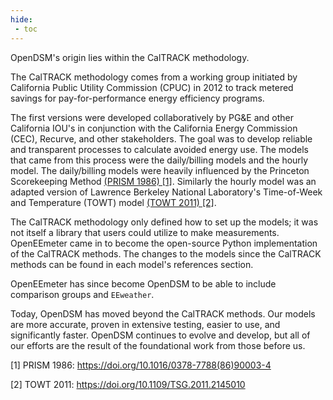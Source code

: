 ```yaml
---
hide:
 - toc
---
```


OpenDSM's origin lies within the CalTRACK methodology. 

The CalTRACK methodology comes from a working group initiated by California Public Utility Commission (CPUC) in 2012 to track metered savings for pay-for-performance energy efficiency programs. 

The first versions were developed collaboratively by PG&E and other California IOU's in conjunction with the California Energy Commission (CEC), Recurve, and other stakeholders. The goal was to develop reliable and transparent processes to calculate avoided energy use. The models that came from this process were the daily/billing models and the hourly model. The daily/billing models were heavily influenced by the Princeton Scorekeeping Method <a href="https://marean.mycpanel.princeton.edu/images/prism_intro.pdf">(PRISM 1986) [1]</a>. Similarly the hourly model was an adapted version of Lawrence Berkeley National Laboratory's Time-of-Week and Temperature (TOWT) model <a href="https://eta-publications.lbl.gov/sites/default/files/LBNL-4944E.pdf">(TOWT 2011) [2]</a>.

The CalTRACK methodology only defined how to set up the models; it was not itself a library that users could utilize to make measurements. OpenEEmeter came in to become the open-source Python implementation of the CalTRACK methods. The changes to the models since the CalTRACK methods can be found in each model's references section. 

OpenEEmeter has since become OpenDSM to be able to include comparison groups and `EEweather`.

Today, OpenDSM has moved beyond the CalTRACK methods. Our models are more accurate, proven in extensive testing, easier to use, and significantly faster. OpenDSM continues to evolve and develop, but all of our efforts are the result of the foundational work from those before us.


[1] PRISM 1986: <a href="https://doi.org/10.1016/0378-7788(86)90003-4">https://doi.org/10.1016/0378-7788(86)90003-4</a>

[2] TOWT 2011: <a href="https://doi.org/10.1109/TSG.2011.2145010">https://doi.org/10.1109/TSG.2011.2145010</a>